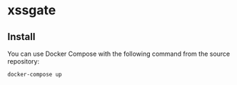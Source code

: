 # xssgate
## Install
You can use Docker Compose with the following command from the source repository:

`docker-compose up`